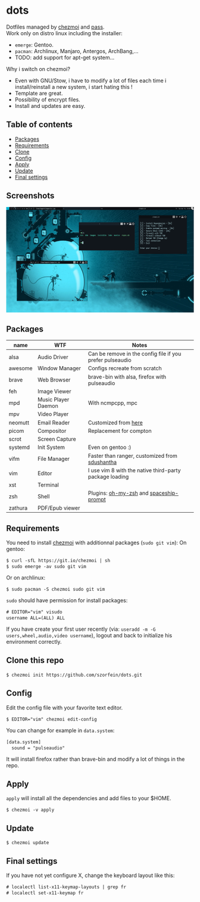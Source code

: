 # dots
Dotfiles managed by [chezmoi](https://www.chezmoi.io/) and [pass](https://www.passwordstore.org/).  
Work only on distro linux including the installer:
+ `emerge`: Gentoo.
+ `pacman`: Archlinux, Manjaro, Antergos, ArchBang,...
+ TODO: add support for apt-get system...

Why i switch on chezmoi?
+ Even with GNU/Stow, i have to modify a lot of files each time i install/reinstall a new system, i start hating this !
+ Template are great.
+ Possibility of encrypt files.
+ Install and updates are easy.

## Table of contents

<!--ts-->

   * [Packages](#packages)
   * [Requirements](#requirements)
   * [Clone](#clone-this-repo)
   * [Config](#config)
   * [Apply](#apply)
   * [Update](#update)
   * [Final settings](#final-settings)

<!--te-->

## Screenshots

![](https://github.com/szorfein/unix-portfolio/raw/master/sci/float.png)

## Packages

| name | WTF | Notes |
|---|---|---|
| alsa | Audio Driver | Can be remove in the config file if you prefer pulseaudio |
| awesome | Window Manager | Configs recreate from scratch |
| brave | Web Browser | brave-bin with alsa, firefox with pulseaudio |
| feh | Image Viewer | |
| mpd | Music Player Daemon | With ncmpcpp, mpc |
| mpv | Video Player | |
| neomutt | Email Reader | Customized from [here](https://github.com/sheoak/neomutt-powerline-nerdfonts/) |
| picom | Compositor | Replacement for compton |
| scrot | Screen Capture | |
| systemd | Init System | Even on gentoo :) |
| vifm | File Manager | Faster than ranger, customized from [sdushantha](https://github.com/sdushantha/dotfiles) |
| vim | Editor | I use vim 8 with the native third-party package loading |
| xst | Terminal | |
| zsh | Shell | Plugins: [oh-my-zsh](https://github.com/ohmyzsh/ohmyzsh) and [spaceship-prompt](https://github.com/denysdovhan/spaceship-prompt) |
| zathura | PDF/Epub viewer | |

## Requirements
You need to install [chezmoi](https://chezmoi.io) with additionnal packages (`sudo git vim`):
On gentoo:

    $ curl -sfL https://git.io/chezmoi | sh
    $ sudo emerge -av sudo git vim

Or on archlinux:

    $ sudo pacman -S chezmoi sudo git vim

`sudo` should have permission for install packages:

    # EDITOR="vim" visudo
    username ALL=(ALL) ALL

If you have create your first user recently (via: `useradd -m -G users,wheel,audio,video username`), logout and back to initialize his environment correctly.
    
## Clone this repo

    $ chezmoi init https://github.com/szorfein/dots.git

## Config
Edit the config file with your favorite text editor.

    $ EDITOR="vim" chezmoi edit-config

You can change for example in `data.system`:

    [data.system]
      sound = "pulseaudio"

It will install firefox rather than brave-bin and modify a lot of things in the repo.

## Apply
`apply` will install all the dependencies and add files to your $HOME.

    $ chezmoi -v apply

## Update

    $ chezmoi update

## Final settings
If you have not yet configure X, change the keyboard layout like this:

    # localectl list-x11-keymap-layouts | grep fr
    # localectl set-x11-keymap fr
